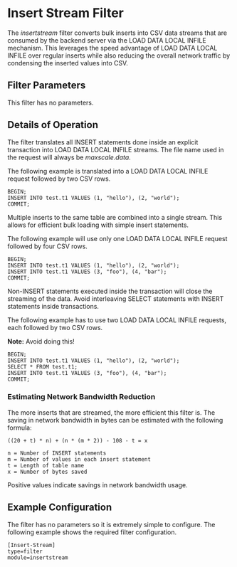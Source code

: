 # Insert Stream Filter

The _insertstream_ filter converts bulk inserts into CSV data streams that are
consumed by the backend server via the LOAD DATA LOCAL INFILE mechanism. This
leverages the speed advantage of LOAD DATA LOCAL INFILE over regular inserts
while also reducing the overall network traffic by condensing the inserted
values into CSV.

## Filter Parameters

This filter has no parameters.

## Details of Operation

The filter translates all INSERT statements done inside an explicit transaction
into LOAD DATA LOCAL INFILE streams. The file name used in the request will
always be _maxscale.data_.

The following example is translated into a LOAD DATA LOCAL INFILE request
followed by two CSV rows.

```
BEGIN;
INSERT INTO test.t1 VALUES (1, "hello"), (2, "world");
COMMIT;
```

Multiple inserts to the same table are combined into a single stream. This
allows for efficient bulk loading with simple insert statements.

The following example will use only one LOAD DATA LOCAL INFILE request followed
by four CSV rows.

```
BEGIN;
INSERT INTO test.t1 VALUES (1, "hello"), (2, "world");
INSERT INTO test.t1 VALUES (3, "foo"), (4, "bar");
COMMIT;
```

Non-INSERT statements executed inside the transaction will close the streaming
of the data. Avoid interleaving SELECT statements with INSERT statements inside
transactions.

The following example has to use two LOAD DATA LOCAL INFILE requests, each
followed by two CSV rows.

**Note:** Avoid doing this!

```
BEGIN;
INSERT INTO test.t1 VALUES (1, "hello"), (2, "world");
SELECT * FROM test.t1;
INSERT INTO test.t1 VALUES (3, "foo"), (4, "bar");
COMMIT;
```

### Estimating Network Bandwidth Reduction

The more inserts that are streamed, the more efficient this filter is. The
saving in network bandwidth in bytes can be estimated with the following
formula:

```
((20 + t) * n) + (n * (m * 2)) - 108 - t = x

n = Number of INSERT statements
m = Number of values in each insert statement
t = Length of table name
x = Number of bytes saved
```

Positive values indicate savings in network bandwidth usage.

## Example Configuration

The filter has no parameters so it is extremely simple to configure. The
following example shows the required filter configuration.

```
[Insert-Stream]
type=filter
module=insertstream
```
